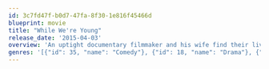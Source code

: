 ```yaml
---
id: 3c7fd47f-b0d7-47fa-8f30-1e816f45466d
blueprint: movie
title: "While We're Young"
release_date: '2015-04-03'
overview: 'An uptight documentary filmmaker and his wife find their lives loosened up a bit after befriending a free-spirited younger couple.'
genres: '[{"id": 35, "name": "Comedy"}, {"id": 18, "name": "Drama"}, {"id": 9648, "name": "Mystery"}]'
---
```

